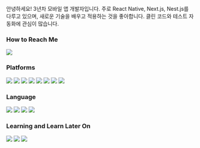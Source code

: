 안녕하세요! 3년차 모바일 앱 개발자입니다. 주로 React Native, Next.js, Nest.js를 다루고 있으며, 새로운 기술을 배우고 적용하는 것을 좋아합니다. 클린 코드와 테스트 자동화에 관심이 많습니다.

### How to Reach Me

<a href="mailto:drgvyhn@gmail.com" target="_blank"><img src="https://img.shields.io/badge/GMail-EA4335?style=flat-square&logo=Gmail&logoColor=white"/></a>

### Platforms

<p>
  <img src="https://img.shields.io/badge/Android-3DDC84?style=flat-square&logo=Android&logoColor=white"/>
  <img src="https://img.shields.io/badge/iOS-000000?style=flat-square&logo=iOS&logoColor=white"/>
  <img src="https://img.shields.io/badge/ReactNative-61DAFB?style=flat-square&logo=React&logoColor=black"/>
  <img src="https://img.shields.io/badge/Next.js-000000?style=flat-square&logo=next.js&logoColor=white"/>
  <img src="https://img.shields.io/badge/NestJS-E0234E?style=flat-square&logo=nestjs&logoColor=white"/>
  <img src="https://img.shields.io/badge/MySQL-4479A1?style=flat-square&logo=MySQL&logoColor=black"/>
  <img src="https://img.shields.io/badge/Microsoft Azure-0078D4?style=flat-square&logo=Microsoft Azure&logoColor=black"/>
  <img src="https://img.shields.io/badge/Amazon AWS-232F3E?style=flat-square&logo=Amazon AWS&logoColor=black"/>
</p>

### Language

<p>
  <img src="https://img.shields.io/badge/JavaScript-F7DF1E?style=flat-square&logo=JavaScript&logoColor=black"/>
  <img src="https://img.shields.io/badge/TypeScript-3178C6?style=flat-square&logo=TypeScript&logoColor=black"/>
  <img src="https://img.shields.io/badge/Kotlin-7F52FF?style=flat-square&logo=Kotlin&logoColor=white"/>
  <img src="https://img.shields.io/badge/Python-3776AB?style=flat-square&logo=Python&logoColor=white"/>
  
</p>

### Learning and Learn Later On

<p>
  <img src="https://img.shields.io/badge/Swift-F05138?style=flat-square&logo=Swift&logoColor=white"/>
  <img src="https://img.shields.io/badge/Kotlin-7F52FF?style=flat-square&logo=Kotlin&logoColor=white"/>
  <img src="https://img.shields.io/badge/C%23-239120?style=flat-square&logo=c-sharp&logoColor=white"/>
</p>
